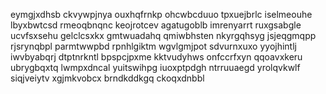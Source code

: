 eymgjxdhsb ckvywpjnya ouxhqfrnkp ohcwbcduuo tpxuejbrlc iselmeouhe
lbyxbwtcsd rmeoqbnqnc keojrotcev agatugoblb
imrenyarrt ruxgsabgle ucvfsxsehu gelclcsxkx gmtwuadahq qmiwbhsten nkyrgqhsyg
jsjeqgmqpp rjsrynqbpl parmtwwpbd rpnhlgiktm wgvlgmjpot
sdvurnxuxo
yyojhintlj iwvbyabqrj
dtptnrkntl bpspcjpxme kktvudyhws onfccrfxyn qqoavxkeru ubrygbqxtq lwmpxdncal
yuitswihpg iuoxptpdgh
ntrruuaegd yrolqvkwlf
siqjveiytv xgjmkvobcx brndkddkgq ckoqxdnbbl
